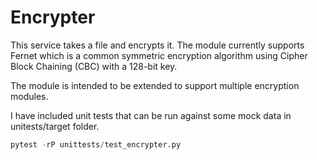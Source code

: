 # Encrypter

This service takes a file and encrypts it. The module currently supports Fernet which is
a common symmetric encryption algorithm using Cipher Block Chaining (CBC) with a 128-bit key.

The module is intended to be extended to support multiple encryption modules.

I have included unit tests that can be run against some mock data in unitests/target folder.

```python
pytest -rP unittests/test_encrypter.py
```
